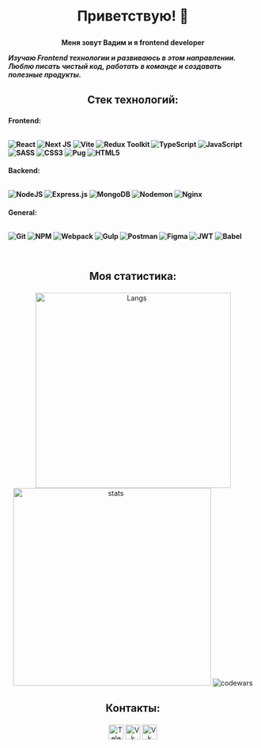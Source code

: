 # **<p align="center">Приветствую! 👋 </p>**

**<p align="center">Меня зовут Вадим и я frontend developer</p>**

***Изучаю Frontend технологии и развиваюсь в этом направлении. Люблю писать чистый код, работать в команде и создавать полезные продукты.***
<br>

## <p align="center">Стек технологий:</p>

<h4 align="left">Frontend:</h>

<br>
<br>

![React](https://img.shields.io/badge/react-%2320232a.svg?style=for-the-badge&logo=react&logoColor=%2361DAFB)
![Next JS](https://img.shields.io/badge/Next-black?style=for-the-badge&logo=next.js&logoColor=white)
![Vite](https://img.shields.io/badge/vite-%23646CFF.svg?style=for-the-badge&logo=vite&logoColor=white)
![Redux Toolkit](https://img.shields.io/badge/Redux&nbsp;Toolkit-333?style=for-the-badge&logo=redux&logoColor=7549bc)
![TypeScript](https://img.shields.io/badge/typescript-%23007ACC.svg?style=for-the-badge&logo=typescript&logoColor=white)
![JavaScript](https://img.shields.io/badge/javascript-%23323330.svg?style=for-the-badge&logo=javascript&logoColor=%23F7DF1E)
![SASS](https://img.shields.io/badge/SASS-hotpink.svg?style=for-the-badge&logo=SASS&logoColor=white)
![CSS3](https://img.shields.io/badge/css3-%231572B6.svg?style=for-the-badge&logo=css3&logoColor=white)
![Pug](https://img.shields.io/badge/Pug-FFF?style=for-the-badge&logo=pug&logoColor=A86454)
![HTML5](https://img.shields.io/badge/html5-%23E34F26.svg?style=for-the-badge&logo=html5&logoColor=white)

<h4 align="left">Backend:</h>

<br>
<br>

![NodeJS](https://img.shields.io/badge/node.js-6DA55F?style=for-the-badge&logo=node.js&logoColor=white)
![Express.js](https://img.shields.io/badge/express.js-%23404d59.svg?style=for-the-badge&logo=express&logoColor=%2361DAFB)
![MongoDB](https://img.shields.io/badge/MongoDB-%234ea94b.svg?style=for-the-badge&logo=mongodb&logoColor=white)
![Nodemon](https://img.shields.io/badge/NODEMON-%23323330.svg?style=for-the-badge&logo=nodemon&logoColor=%BBDEAD)
![Nginx](https://img.shields.io/badge/nginx-%23009639.svg?style=for-the-badge&logo=nginx&logoColor=white)

<h4 align="left">General:</h>

<br>
<br>

![Git](https://img.shields.io/badge/git-%23F05033.svg?style=for-the-badge&logo=git&logoColor=white)
![NPM](https://img.shields.io/badge/NPM-%23CB3837.svg?style=for-the-badge&logo=npm&logoColor=white)
![Webpack](https://img.shields.io/badge/webpack-%238DD6F9.svg?style=for-the-badge&logo=webpack&logoColor=black)
![Gulp](https://img.shields.io/badge/GULP-%23CF4647.svg?style=for-the-badge&logo=gulp&logoColor=white)
![Postman](https://img.shields.io/badge/Postman-FF6C37?style=for-the-badge&logo=postman&logoColor=white)
![Figma](https://img.shields.io/badge/figma-%23F24E1E.svg?style=for-the-badge&logo=figma&logoColor=white)
![JWT](https://img.shields.io/badge/JWT-black?style=for-the-badge&logo=JSON%20web%20tokens)
![Babel](https://img.shields.io/badge/Babel-F9DC3e?style=for-the-badge&logo=babel&logoColor=black)

<br>

## <p align="center">Моя статистика:</p>
<div align="center">
<img width="395px" alt="Langs" src="https://github-readme-stats.vercel.app/api/top-langs/?username=Markelov97Vad&layout=compact&theme=buefy">
<img width="400px" alt="stats" src="https://github-readme-stats.vercel.app/api?username=Markelov97Vad&show_icons=true&theme=merko">
<img alt="codewars" src="https://www.codewars.com/users/Maarsello/badges/large">
</div>  

## <p align="center">Контакты:</p>
<div align="center">
<a href="https://t.me/maarsello" target="_blank"><img align="center" src="https://cdn-icons-png.flaticon.com/512/2504/2504941.png" width="30" alt="Telegram"></a>
<a href="mailto:Vedmakmarkelov@yandex.ru" target="_blank"><img align="center" src="https://cdn-icons-png.flaticon.com/512/6124/6124986.png" width="30" alt="Vk"></a>
<a href="mailto:darkdedmen@gmail.com" target="_blank" align="center"><img align="center" src="https://cdn-icons-png.flaticon.com/512/5968/5968534.png" width="30" alt="Vk"></a>
</div>
